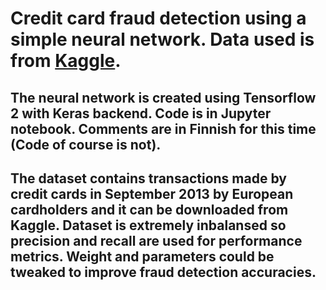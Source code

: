 # Credit card fraud detection using a simple neural network. Data used is from [Kaggle](https://www.kaggle.com/datasets/mlg-ulb/creditcardfraud). 
## The neural network is created using Tensorflow 2 with Keras backend. Code is in Jupyter notebook. Comments are in Finnish for this time (Code of course is not).    
## The dataset contains transactions made by credit cards in September 2013 by European cardholders and it can be downloaded from Kaggle. Dataset is extremely inbalansed so precision and recall are used for performance metrics. Weight and parameters could be tweaked to improve fraud detection accuracies. 
